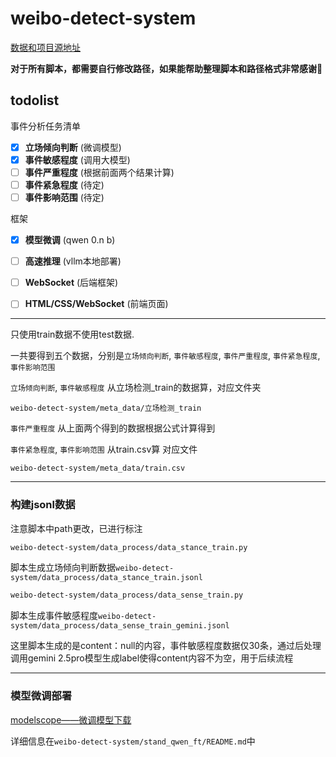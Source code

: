 # weibo-detect-system

[数据和项目源地址](https://tianchi.aliyun.com/competition/entrance/532363/information)

**对于所有脚本，都需要自行修改路径，如果能帮助整理脚本和路径格式非常感谢🙏**

todolist
---
事件分析任务清单
- [x] **立场倾向判断** (微调模型)
- [x] **事件敏感程度** (调用大模型)
- [ ] **事件严重程度** (根据前面两个结果计算)
- [ ] **事件紧急程度** (待定)
- [ ] **事件影响范围** (待定)

框架
- [x] **模型微调** (qwen 0.n b)
- [ ] **高速推理** (vllm本地部署)
- [ ] **WebSocket** (后端框架)
- [ ] **HTML/CSS/WebSocket** (前端页面)


---

只使用train数据不使用test数据.

一共要得到五个数据，分别是`立场倾向判断`, `事件敏感程度`, `事件严重程度`, `事件紧急程度`, `事件影响范围`

`立场倾向判断`, `事件敏感程度` 从立场检测_train的数据算，对应文件夹

`weibo-detect-system/meta_data/立场检测_train`

`事件严重程度` 从上面两个得到的数据根据公式计算得到

`事件紧急程度`, `事件影响范围` 从train.csv算 对应文件

`weibo-detect-system/meta_data/train.csv`

---
### 构建jsonl数据
注意脚本中path更改，已进行标注

```bash
weibo-detect-system/data_process/data_stance_train.py 
```
脚本生成立场倾向判断数据`weibo-detect-system/data_process/data_stance_train.jsonl`

```bash
weibo-detect-system/data_process/data_sense_train.py
```
脚本生成事件敏感程度`weibo-detect-system/data_process/data_sense_train_gemini.jsonl`

这里脚本生成的是content：null的内容，事件敏感程度数据仅30条，通过后处理调用gemini 2.5pro模型生成label使得content内容不为空，用于后续流程

---
### 模型微调部署

[modelscope——微调模型下载](https://www.modelscope.cn/models/dabu46/qwen2.5-0.5b-ft-stand_detect/summary)


详细信息在`weibo-detect-system/stand_qwen_ft/README.md`中



